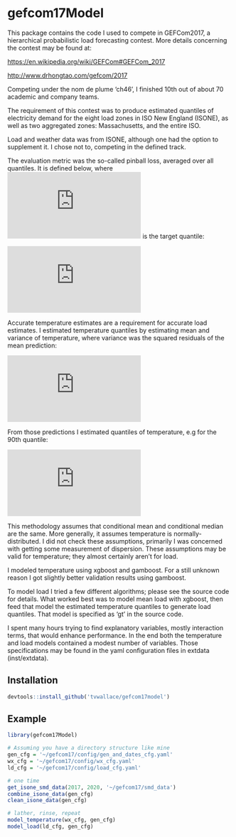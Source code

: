 
<!-- README.md is generated from README.Rmd. Please edit that file -->

# gefcom17Model

<!-- badges: start -->

<!-- badges: end -->

This package contains the code I used to compete in GEFCom2017, a
hierarchical probabilistic load forecasting contest. More details
concerning the contest may be found at:

<https://en.wikipedia.org/wiki/GEFCom#GEFCom_2017>

<http://www.drhongtao.com/gefcom/2017>

Competing under the nom de plume ‘ch46’, I finished 10th out of about 70
academic and company teams.

The requirement of this contest was to produce estimated quantiles of
electricity demand for the eight load zones in ISO New England (ISONE),
as well as two aggregated zones: Massachusetts, and the entire ISO.

Load and weather data was from ISONE, although one had the option to
supplement it. I chose not to, competing in the defined track.

The evaluation metric was the so-called pinball loss, averaged over all
quantiles. It is defined below, where
![equation](https://latex.codecogs.com/gif.latex?%5Ctau) is the target
quantile:

![equation](https://latex.codecogs.com/gif.latex?%5Cbegin%7Baligned%7D%20F_%7B%5Ctau%7D%28y%2C%5Chat%7By%7D%29%20%26%20%3D%20%28y%20-%20%5Chat%7By%7D%29%20%5Ctau%20%5Chspace%7B1cm%7D%5Ctextrm%7B%20if%20%7D%20y%20%5Cgeq%20%5Chat%7By%7D%20%5C%5C%5C%20%26%20%3D%20%28%5Chat%7By%7D%20-%20y%29%20%281%20-%20%5Ctau%29%20%5Ctextrm%7B%20if%20%7D%20%5Chat%7By%7D%20%3E%20y%20%5Cend%7Baligned%7D)

Accurate temperature estimates are a requirement for accurate load
estimates. I estimated temperature quantiles by estimating mean and
variance of temperature, where variance was the squared residuals of the
mean prediction:

![equation](https://latex.codecogs.com/gif.latex?%5Csigma_%7Btemp%7D%5E%7B2%7D%20%3D%20%28temp%20-%20%5Chat%7Btemp%7D%29%5E%7B2%7D)

From those predictions I estimated quantiles of temperature, e.g for the
90th quantile:

![equation](https://latex.codecogs.com/gif.latex?q90_%7Btemp%7D%20%3D%20%5Chat%7Bmu_%7Btemp%7D%7D%20+%20qnorm%280.90%29*%5Chat%7B%5Csigma_%7Btemp%7D%7D)

This methodology assumes that conditional mean and conditional median
are the same. More generally, it assumes temperature is
normally-distributed. I did not check these assumptions, primarily I was
concerned with getting some measurement of dispersion. These assumptions
may be valid for temperature; they almost certainly aren’t for load.

I modeled temperature using xgboost and gamboost. For a still unknown
reason I got slightly better validation results using gamboost.

To model load I tried a few different algorithms; please see the source
code for details. What worked best was to model mean load with xgboost,
then feed that model the estimated temperature quantiles to generate
load quantiles. That model is specified as ‘gt’ in the source code.

I spent many hours trying to find explanatory variables, mostly
interaction terms, that would enhance performance. In the end both the
temperature and load models contained a modest number of variables.
Those specifications may be found in the yaml configuration files in
extdata (inst/extdata).

## Installation

``` r
devtools::install_github('tvwallace/gefcom17model')
```

## Example

``` r
library(gefcom17Model)

# Assuming you have a directory structure like mine
gen_cfg = '~/gefcom17/config/gen_and_dates_cfg.yaml'
wx_cfg = '~/gefcom17/config/wx_cfg.yaml'
ld_cfg = '~/gefcom17/config/load_cfg.yaml'

# one time
get_isone_smd_data(2017, 2020, '~/gefcom17/smd_data')
combine_isone_data(gen_cfg)
clean_isone_data(gen_cfg)

# lather, rinse, repeat
model_temperature(wx_cfg, gen_cfg)
model_load(ld_cfg, gen_cfg)
```
